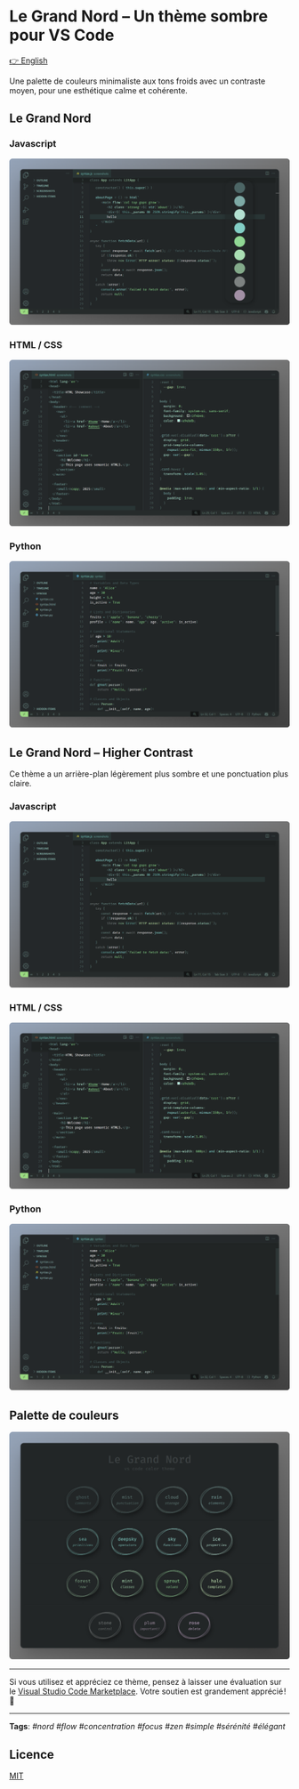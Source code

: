 # Le Grand Nord – Un thème sombre pour VS Code

[👉 English](README.md)

Une palette de couleurs minimaliste aux tons froids avec un contraste moyen, pour une esthétique calme et cohérente.


## Le Grand Nord

### Javascript
![Le Grand Nord Theme - JAVASCRIPT](screenshots/LGN--JS.png)

### HTML / CSS
![Le Grand Nord Theme - HTML / CSS](screenshots/LGN--HTML-CSS.png)

### Python
![Le Grand Nord Theme - Python](screenshots/LGN--PY.png)



## Le Grand Nord – Higher Contrast

Ce thème a un arrière-plan légèrement plus sombre et une ponctuation plus claire.

### Javascript
![Le Grand Nord – Higher Contrast – JS](screenshots/LGN-HC--JS.png)

### HTML / CSS
![Le Grand Nord – Higher Contrast – HTML/CSS](screenshots/LGN-HC--HTML-CSS.png)

### Python
![Le Grand Nord – Higher Contrast – Python](screenshots/LGN-HC--PY.png)



## Palette de couleurs

<!-- ![Le Grand Nord Theme - color palette](screenshots/LGN--palette.png) -->

![Le Grand Nord Theme - color palette](screenshots/LGN--palette-text.png)


---

Si vous utilisez et appréciez ce thème, pensez à laisser une évaluation sur le [Visual Studio Code Marketplace](https://marketplace.visualstudio.com/items?itemName=ncodefun.le-grand-nord). Votre soutien est grandement apprécié ! 💖

---

**Tags**: *#nord #flow #concentration #focus #zen #simple #sérénité #élégant*

## Licence

[MIT](LICENSE)

